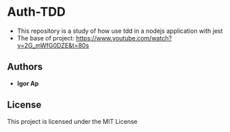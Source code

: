 # Auth-TDD

* This repository is a study of how use tdd in a nodejs application with jest
* The base of project: https://www.youtube.com/watch?v=2G_mWfG0DZE&t=80s

## Authors

* **Igor Ap**


## License

This project is licensed under the MIT License
